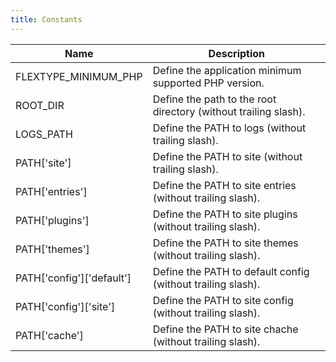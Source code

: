 ```yaml
---
title: Constants
---
```


| Name                          | Description                                                     |
|-------------------------------|-----------------------------------------------------------------|
| FLEXTYPE\_MINIMUM\_PHP        | Define the application minimum supported PHP version.           |
| ROOT\_DIR                     | Define the path to the root directory (without trailing slash). |
| LOGS\_PATH                    | Define the PATH to logs (without trailing slash).               |
| PATH\['site'\]                | Define the PATH to site (without trailing slash).               |
| PATH\['entries'\]             | Define the PATH to site entries (without trailing slash).       |
| PATH\['plugins'\]             | Define the PATH to site plugins (without trailing slash).       |
| PATH\['themes'\]              | Define the PATH to site themes (without trailing slash).        |
| PATH\['config'\]\['default'\] | Define the PATH to default config (without trailing slash).     |
| PATH\['config'\]\['site'\]    | Define the PATH to site config (without trailing slash).        |
| PATH\['cache'\]               | Define the PATH to site chache (without trailing slash).        |
